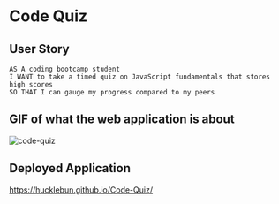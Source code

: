 # Code Quiz

## User Story

```
AS A coding bootcamp student
I WANT to take a timed quiz on JavaScript fundamentals that stores high scores
SO THAT I can gauge my progress compared to my peers
```
## GIF of what the web application is about
![code-quiz](https://user-images.githubusercontent.com/62036600/130985616-4560895b-035a-4d44-b88f-04bf01669878.gif)

## Deployed Application
https://hucklebun.github.io/Code-Quiz/

